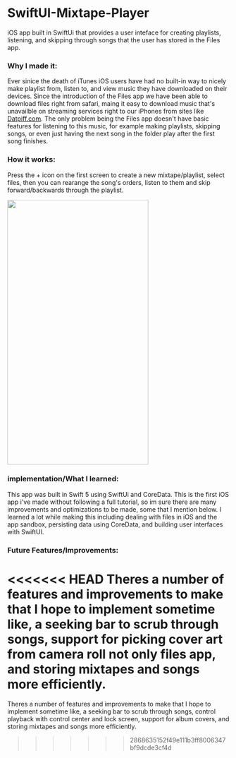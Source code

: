 # SwiftUI-Mixtape-Player
iOS app built in SwiftUi that provides a user inteface for creating playlists, listening, and skipping through songs that the user has stored in the Files app. 

### Why I made it: 
Ever sinice the death of iTunes iOS users have had no built-in way to nicely make playlist from, listen to, and view music they have downloaded on their devices. 
Since the introduction of the Files app we have been able to download files right from safari, maing it easy to download music that's unavailble on streaming services right to our iPhones from sites 
like [Datpiff.com](https://www.datpiff.com/). The only problem being the Files app doesn't have basic features for listening to this music, for example 
making playlists, skipping songs, or even just having the next song in the folder play after the first song finishes. 

### How it works:
Press the + icon on the first screen to create a new mixtape/playlist, select files, then you can rearange the song's orders, 
listen to them and skip forward/backwards through the playlist.

<img src="demo.gif" width="320" height="600" />

### implementation/What I learned: 
This app was built in Swift 5 using SwiftUi and CoreData. This is the first iOS app i've made
without following a full tutorial, so im sure there are many improvements and optimizations to be made, some that I mention below. I learned a lot while making this
including dealing with files in iOS and the app sandbox, persisting data using CoreData, and building user interfaces with SwiftUI.

### Future Features/Improvements: 
<<<<<<< HEAD
Theres a number of features and improvements to make that I hope to implement sometime like, a seeking bar to scrub through songs,
support for picking cover art from camera roll not only files app, and storing mixtapes and songs more efficiently. 
=======
Theres a number of features and improvements to make that I hope to implement sometime like, a seeking bar to scrub through songs, control playback with control center and lock screen,
support for album covers, and storing mixtapes and songs more efficiently. 
>>>>>>> 2868635152f49e111b3ff8006347bf9dcde3cf4d
